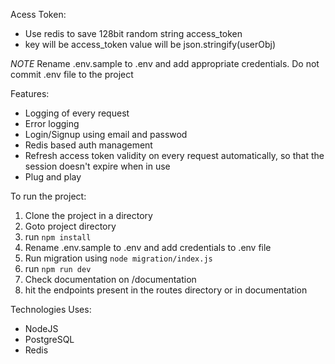 Acess Token:

- Use redis to save 128bit random string access_token
- key will be access_token value will be json.stringify(userObj)

_NOTE_
Rename .env.sample to .env and add appropriate credentials.
Do not commit .env file to the project

Features:

- Logging of every request
- Error logging
- Login/Signup using email and passwod
- Redis based auth management
- Refresh access token validity on every request automatically, so that the session doesn't expire when in use
- Plug and play

To run the project:

1. Clone the project in a directory
2. Goto project directory
3. run `npm install`
4. Rename .env.sample to .env and add credentials to .env file
5. Run migration using `node migration/index.js`
6. run `npm run dev`
7. Check documentation on /documentation
8. hit the endpoints present in the routes directory or in documentation

Technologies Uses:

- NodeJS
- PostgreSQL
- Redis
